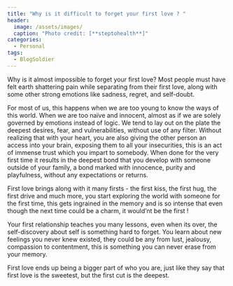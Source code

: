 ```yaml
---
title: "Why is it difficult to forget your first love ? "
header:
  image: /assets/images/
  caption: "Photo credit: [**steptohealth**]"
categories:
  - Personal
tags:
  - BlogSoldier
---
```


Why is it almost impossible to forget your first love? Most people must have felt earth shattering pain while separating from their first love, along with some other strong emotions like sadness, regret, and self-doubt.

For most of us, this happens when we are too young to know the ways of this world. When we are too naïve and innocent, almost as if we are solely governed by emotions instead of logic. We tend to lay out on the plate the deepest desires, fear, and vulnerabilities, without use of any filter. Without realizing that with your heart, you are also giving the other person an access into your brain, exposing them to all your insecurities, this is an act of immense trust which you impart to somebody. When done for the very first time it results in the deepest bond that you develop with someone outside of your family, a bond  marked with innocence, purity and playfulness, without any expectations or returns. 

First love brings along with it many firsts - the first kiss, the first hug, the first drive and much more, you start exploring the world with someone for the first time, this gets ingrained in the memory and is so intense that even though the next time could be a charm, it would’nt be the first !

Your first relationship teaches you many lessons, even when its over, the self-discovery about self is something hard to forget. You learn about new feelings you never knew existed, they could be any from lust, jealousy, compassion to contentment, this is something you can never erase from your memory. 

First love ends up being a bigger part of who you are, just like they say that first love is the sweetest, but the first cut is the deepest.  
